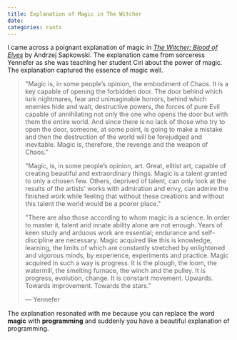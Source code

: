 ```yaml
---
title: Explanation of Magic in The Witcher
date: 
categories: rants
---
```


I came across a poignant explanation of magic in <cite><a href="https://www.amazon.com/Blood-Elves-Witcher-Book-1-ebook/dp/B00276HAEY/ref=sr_1_2?crid=3KTRRCM2O4GMC&keywords=the+witcher+blood+of+elves&qid=1574995050&sprefix=the+witcher+blood+of%2Caps%2C318&sr=8-2">The Witcher: Blood of Elves</a></cite> by Andrzej Sapkowski. The explanation came from sorceress Yennefer as she was teaching her student Ciri about the power of magic. The explanation captured the essence of magic well.

> "Magic is, in some people’s opinion, the embodiment of Chaos. It is a key capable of opening the forbidden door. The door behind which lurk nightmares, fear and unimaginable horrors, behind which enemies hide and wait, destructive powers, the forces of pure Evil capable of annihilating not only the one who opens the door but with them the entire world. And since there is no lack of those who try to open the door, someone, at some point, is going to make a mistake and then the destruction of the world will be forejudged and inevitable. Magic is, therefore, the revenge and the weapon of Chaos."
>
> "Magic, is, in some people’s opinion, art. Great, elitist art, capable of creating beautiful and extraordinary things. Magic is a talent granted to only a chosen few. Others, deprived of talent, can only look at the results of the artists’ works with admiration and envy, can admire the finished work while feeling that without these creations and without this talent the world would be a poorer place."
>
> "There are also those according to whom magic is a science. In order to master it, talent and innate ability alone are not enough. Years of keen study and arduous work are essential; endurance and self-discipline are necessary. Magic acquired like this is knowledge, learning, the limits of which are constantly stretched by enlightened and vigorous minds, by experience, experiments and practice. Magic acquired in such a way is progress. It is the plough, the loom, the watermill, the smelting furnace, the winch and the pulley. It is progress, evolution, change. It is constant movement. Upwards. Towards improvement. Towards the stars."
>
> &mdash; Yennefer

The explanation resonated with me because you can replace the word **magic** with **programming** and suddenly you have a beautiful explanation of programming. 